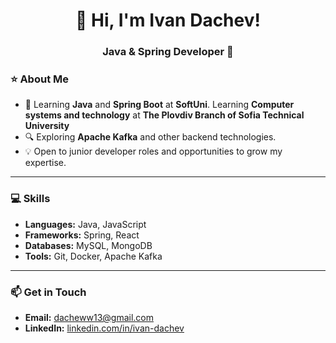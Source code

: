 <h1 align="center">👋 Hi, I'm Ivan Dachev!</h1>
<h3 align="center">Java & Spring Developer 🌱</h3>

### ⭐ About Me
- 📖 Learning **Java** and **Spring Boot** at **SoftUni**. Learning **Computer systems and technology** at **The Plovdiv Branch of Sofia Technical University**
- 🔍 Exploring **Apache Kafka** and other backend technologies.  
- 💡 Open to junior developer roles and opportunities to grow my expertise.

---

### 💻 Skills
- **Languages:** Java, JavaScript 
- **Frameworks:** Spring, React  
- **Databases:** MySQL, MongoDB  
- **Tools:** Git, Docker, Apache Kafka  

---

### 📫 Get in Touch
- **Email:** [dacheww13@gmail.com](mailto:dacheww13@gmail.com)  
- **LinkedIn:** [linkedin.com/in/ivan-dachev](https://www.linkedin.com/in/ivan-dachev)

